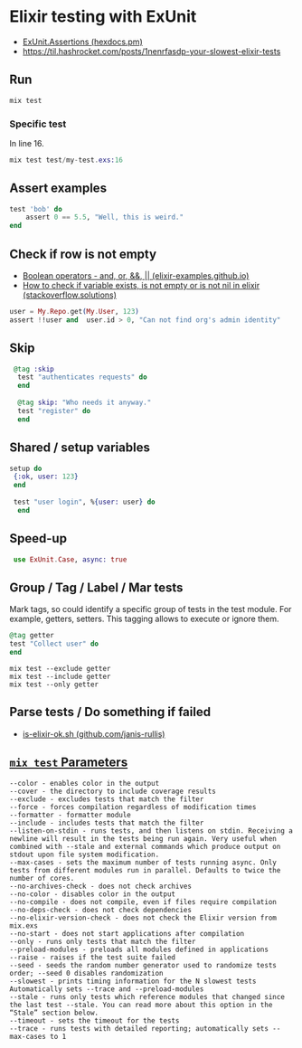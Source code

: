 # Elixir testing with ExUnit

* [ExUnit.Assertions (hexdocs.pm)](https://hexdocs.pm/ex_unit/ExUnit.Assertions.html)
* https://til.hashrocket.com/posts/1nenrfasdp-your-slowest-elixir-tests


## Run

```ex
mix test
```

### Specific test

In line 16.

```ex
mix test test/my-test.exs:16
```

## Assert examples

```ex
test 'bob' do
    assert 0 == 5.5, "Well, this is weird."
end
```

## Check if row is not empty

* [Boolean operators - and, or, &&, || (elixir-examples.github.io)](https://elixir-examples.github.io/examples/boolean-operators)
* [How to check if variable exists, is not empty or is not nil in elixir (stackoverflow.solutions)](https://stackoverflow.solutions/question/show_question_details/380)

```ex
user = My.Repo.get(My.User, 123)
assert !!user and  user.id > 0, "Can not find org's admin identity"
```

## Skip

```ex
 @tag :skip
  test "authenticates requests" do  
  end
  
  @tag skip: "Who needs it anyway."
  test "register" do  
  end
```

## Shared / setup variables

```ex
setup do
 {:ok, user: 123}
 end
 
 test "user login", %{user: user} do
  end
 ```
 
## Speed-up

```ex
 use ExUnit.Case, async: true
 ```
 
## Group / Tag / Label / Mar tests

Mark tags, so could identify a specific group of tests in the test module. 
For example, getters, setters.  This tagging allows to execute or ignore them.

```ex
@tag getter
test "Collect user" do
end
```
```shell
mix test --exclude getter
mix test --include getter
mix test --only getter
```

## Parse tests / Do something if failed

* [is-elixir-ok.sh (github.com/janis-rullis)](https://github.com/janis-rullis/shell-scripts/blob/master/is-elixir-ok.sh)

## [`mix test` Parameters](https://hexdocs.pm/mix/Mix.Tasks.Test.html)

```
--color - enables color in the output
--cover - the directory to include coverage results
--exclude - excludes tests that match the filter
--force - forces compilation regardless of modification times
--formatter - formatter module
--include - includes tests that match the filter
--listen-on-stdin - runs tests, and then listens on stdin. Receiving a newline will result in the tests being run again. Very useful when combined with --stale and external commands which produce output on stdout upon file system modification.
--max-cases - sets the maximum number of tests running async. Only tests from different modules run in parallel. Defaults to twice the number of cores.
--no-archives-check - does not check archives
--no-color - disables color in the output
--no-compile - does not compile, even if files require compilation
--no-deps-check - does not check dependencies
--no-elixir-version-check - does not check the Elixir version from mix.exs
--no-start - does not start applications after compilation
--only - runs only tests that match the filter
--preload-modules - preloads all modules defined in applications
--raise - raises if the test suite failed
--seed - seeds the random number generator used to randomize tests order; --seed 0 disables randomization
--slowest - prints timing information for the N slowest tests Automatically sets --trace and --preload-modules
--stale - runs only tests which reference modules that changed since the last test --stale. You can read more about this option in the “Stale” section below.
--timeout - sets the timeout for the tests
--trace - runs tests with detailed reporting; automatically sets --max-cases to 1
```
